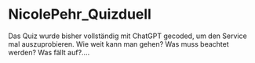 # NicolePehr_Quizduell

Das Quiz wurde bisher vollständig mit ChatGPT gecoded, um den Service mal auszuprobieren. Wie weit kann man gehen? Was muss beachtet werden? Was fällt auf?....
